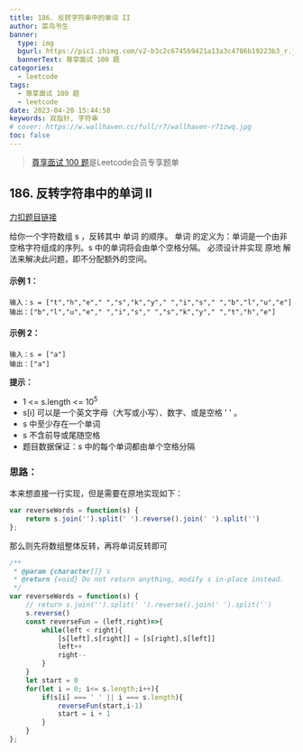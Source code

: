 ```yaml
---
title: 186. 反转字符串中的单词 II
author: 菜鸟书生
banner:
  type: img
  bgurl: https://pic1.zhimg.com/v2-b3c2c6745b9421a13a3c4706b19223b3_r.jpg
  bannerText: 尊享面试 100 题
categories:
  - leetcode
tags:
  - 尊享面试 100 题
  - leetcode
date: 2023-04-20 15:44:58
keywords: 双指针, 字符串
# cover: https://w.wallhaven.cc/full/r7/wallhaven-r71zwq.jpg
toc: false
---
```

> [尊享面试 100 题](https://dwmorning.github.io/leetcodeVipInterview)是Leetcode会员专享题单

## 186. 反转字符串中的单词 II
[力扣题目链接](https://leetcode.cn/problems/reverse-words-in-a-string-ii/?envType=study-plan-v2&id=premium-algo-100)

给你一个字符数组 s ，反转其中 单词 的顺序。
单词 的定义为：单词是一个由非空格字符组成的序列。s 中的单词将会由单个空格分隔。
必须设计并实现 原地 解法来解决此问题，即不分配额外的空间。


#### **示例 1：**
```
输入：s = ["t","h","e"," ","s","k","y"," ","i","s"," ","b","l","u","e"]
输出：["b","l","u","e"," ","i","s"," ","s","k","y"," ","t","h","e"]
```
#### **示例 2：**
```
输入：s = ["a"]
输出：["a"]
```

**提示：**
* 1 <= s.length <= 10<sup>5</sup>
* s[i] 可以是一个英文字母（大写或小写）、数字、或是空格 ' ' 。
* s 中至少存在一个单词
* s 不含前导或尾随空格
* 题目数据保证：s 中的每个单词都由单个空格分隔

### 思路：
本来想直接一行实现，但是需要在原地实现如下：

```javascript
var reverseWords = function(s) {
    return s.join('').split(' ').reverse().join(' ').split('')
};
```
那么则先将数组整体反转，再将单词反转即可
```javascript
/**
 * @param {character[]} s
 * @return {void} Do not return anything, modify s in-place instead.
 */
var reverseWords = function(s) {
    // return s.join('').split(' ').reverse().join(' ').split('')
    s.reverse()
    const reverseFun = (left,right)=>{
        while(left < right){
            [s[left],s[right]] = [s[right],s[left]]
            left++
            right--
        }
    }
    let start = 0
    for(let i = 0; i<= s.length;i++){
        if(s[i] === ' ' || i === s.length){
            reverseFun(start,i-1)
            start = i + 1
        }
    }
};
```